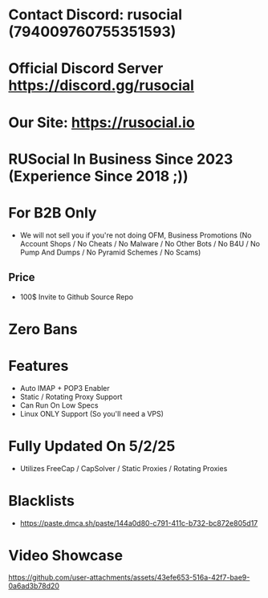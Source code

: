 # Contact Discord: rusocial (794009760755351593)
# Official Discord Server https://discord.gg/rusocial
# Our Site: https://rusocial.io
# RUSocial In Business Since 2023 (Experience Since 2018 ;))

# For B2B Only
- We will not sell you if you're not doing OFM, Business Promotions (No Account Shops / No Cheats / No Malware / No Other Bots / No B4U / No Pump And Dumps / No Pyramid Schemes / No Scams)

## Price
- 100$ Invite to Github Source Repo

# Zero Bans

# Features
- Auto IMAP + POP3 Enabler
- Static / Rotating Proxy Support
- Can Run On Low Specs
- Linux ONLY Support (So you'll need a VPS)

# Fully Updated On 5/2/25
- Utilizes FreeCap / CapSolver / Static Proxies / Rotating Proxies

# Blacklists
- https://paste.dmca.sh/paste/144a0d80-c791-411c-b732-bc872e805d17

# Video Showcase
https://github.com/user-attachments/assets/43efe653-516a-42f7-bae9-0a6ad3b78d20



